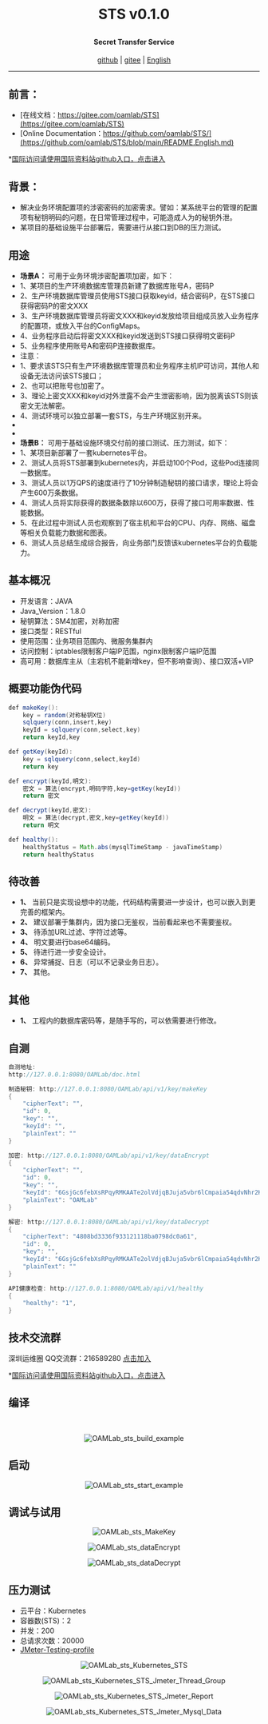 
<h1 align="center" style="margin: 30px 0 30px; font-weight: bold;">STS v0.1.0</h1>
<h4 align="center">Secret Transfer Service</h4>

<p align="center">
   <a href="https://github.com/oamlab/STS">github</a> | 
   <a href="https://gitee.com/oamlab/STS">gitee</a> | 
   <a href="https://github.com/oamlab/STS/blob/main/README.English.md">English</a>
</p>

<p align="center"></p>

---

## 前言：
- [在线文档：https://gitee.com/oamlab/STS](https://gitee.com/oamlab/STS)
- [Online Documentation：https://github.com/oamlab/STS/](https://github.com/oamlab/STS/blob/main/README.English.md)

*[国际访问请使用国际资料站github入口，点击进入](https://github.com/oamlab/STS)

## 背景：
- 解决业务环境配置项的涉密密码的加密需求。譬如：某系统平台的管理的配置项有秘钥明码的问题，在日常管理过程中，可能造成人为的秘钥外泄。
- 某项目的基础设施平台部署后，需要进行从接口到DB的压力测试。

## 用途
- **场景A：** 可用于业务环境涉密配置项加密，如下：
- 1、某项目的生产环境数据库管理员新建了数据库账号A，密码P
- 2、生产环境数据库管理员使用STS接口获取keyid，结合密码P，在STS接口获得密码P的密文XXX
- 3、生产环境数据库管理员将密文XXX和keyid发放给项目组成员放入业务程序的配置项，或放入平台的ConfigMaps。
- 4、业务程序启动后将密文XXX和keyid发送到STS接口获得明文密码P
- 5、业务程序使用账号A和密码P连接数据库。
- 注意：
- 1、要求该STS只有生产环境数据库管理员和业务程序主机IP可访问，其他人和设备无法访问该STS接口；
- 2、也可以把账号也加密了。
- 3、理论上密文XXX和keyid对外泄露不会产生泄密影响，因为脱离该STS则该密文无法解密。
- 4、测试环境可以独立部署一套STS，与生产环境区别开来。
-
-
- **场景B：** 可用于基础设施环境交付前的接口测试、压力测试，如下：
- 1、某项目新部署了一套kubernetes平台。
- 2、测试人员将STS部署到kubernetes内，并启动100个Pod，这些Pod连接同一数据库。
- 3、测试人员以1万QPS的速度进行了10分钟制造秘钥的接口请求，理论上将会产生600万条数据。
- 4、测试人员将实际获得的数据条数除以600万，获得了接口可用率数据、性能数据。
- 5、在此过程中测试人员也观察到了宿主机和平台的CPU、内存、网络、磁盘等相关负载能力数据和图表。
- 6、测试人员总结生成综合报告，向业务部门反馈该kubernetes平台的负载能力。

## 基本概况
- 开发语言：JAVA
- Java_Version：1.8.0
- 秘钥算法：SM4加密，对称加密
- 接口类型：RESTful
- 使用范围：业务项目范围内、微服务集群内
- 访问控制：iptables限制客户端IP范围，nginx限制客户端IP范围
- 高可用：数据库主从（主宕机不能新增key，但不影响查询）、接口双活+VIP

## 概要功能伪代码

``` java
def makeKey():
    key = random(对称秘钥X位)
    sqlquery(conn,insert,key)
    keyId = sqlquery(conn,select,key)
    return keyId,key

def getKey(keyId):
    key = sqlquery(conn,select,keyId)
    return key

def encrypt(keyId,明文):
    密文 = 算法(encrypt,明码字符,key=getKey(keyId))
    return 密文

def decrypt(keyId,密文):
    明文 = 算法(decrypt,密文,key=getKey(keyId))
    return 明文

def healthy():
    healthyStatus = Math.abs(mysqlTimeStamp - javaTimeStamp)
    return healthyStatus
```
## 待改善

- **1、** 当前只是实现设想中的功能，代码结构需要进一步设计，也可以嵌入到更完善的框架内。
- **2、** 建议部署于集群内，因为接口无鉴权，当前看起来也不需要鉴权。
- **3、** 待添加URL过滤、字符过滤等。
- **4、** 明文要进行base64编码。
- **5、** 待进行进一步安全设计。
- **6、** 异常捕捉、日志（可以不记录业务日志）。
- **7、** 其他。

## 其他
- **1、** 工程内的数据库密码等，是随手写的，可以依需要进行修改。

## 自测
``` java
自测地址:
http://127.0.0.1:8080/OAMLab/doc.html

制造秘钥: http://127.0.0.1:8080/OAMLab/api/v1/key/makeKey
{
	"cipherText": "",
	"id": 0,
	"key": "",
	"keyId": "",
	"plainText": ""
}

加密: http://127.0.0.1:8080/OAMLab/api/v1/key/dataEncrypt
{
	"cipherText": "",
	"id": 0,
	"key": "",
	"keyId": "6GsjGc6febXsRPqyRMKAATe2olVdjqBJuja5vbr6lCmpaia54qdvNhr2KZNYITu3",
	"plainText": "OAMLab"
}

解密: http://127.0.0.1:8080/OAMLab/api/v1/key/dataDecrypt
{
	"cipherText": "4808bd3336f933121118ba0798dc0a61",
	"id": 0,
	"key": "",
	"keyId": "6GsjGc6febXsRPqyRMKAATe2olVdjqBJuja5vbr6lCmpaia54qdvNhr2KZNYITu3",
	"plainText": ""
}

API健康检查: http://127.0.0.1:8080/OAMLab/api/v1/healthy
{
	"healthy": "1",
}
``` 

## 技术交流群
深圳运维圈 QQ交流群：216589280 [点击加入](https://jq.qq.com/?_wv=1027&k=tdDtDoUp)

*[国际访问请使用国际资料站github入口，点击进入](https://github.com/oamlab/STS)

## 编译
<br>
<p align="center">
	<img alt="OAMLab_sts_build_example" src="https://gitee.com/OAMLab/STS/raw/main/101_build_example.png">
</p>

## 启动
<p align="center">
	<img alt="OAMLab_sts_start_example" src="https://gitee.com/OAMLab/STS/raw/main/102_start_example.png">
</p>

## 调试与试用
<p align="center">
	<img alt="OAMLab_sts_MakeKey" src="https://gitee.com/OAMLab/STS/raw/main/201_makekey.png">
</p>

<p align="center">
	<img alt="OAMLab_sts_dataEncrypt" src="https://gitee.com/OAMLab/STS/raw/main/202_dataEncrypt.png">
</p>

<p align="center">
	<img alt="OAMLab_sts_dataDecrypt" src="https://gitee.com/OAMLab/STS/raw/main/203_dataDecrypt.png">
</p>

## 压力测试
- 云平台：Kubernetes
- 容器数(STS)：2
- 并发：200
- 总请求次数：20000
- [JMeter-Testing-profile](https://gitee.com/OAMLab/STS/raw/main/Performance_Testing/301_Apache_JMeter_TestPlanA.20221114.1115.jmx)

<p align="center">
	<img alt="OAMLab_sts_Kubernetes_STS" src="https://gitee.com/OAMLab/STS/raw/main/Performance_Testing/151_Kubernetes_STS.png">
</p>

<p align="center">
	<img alt="OAMLab_sts_Kubernetes_STS_Jmeter_Thread_Group" src="https://gitee.com/OAMLab/STS/raw/main/Performance_Testing/201_Thread_Group.png">
</p>

<p align="center">
	<img alt="OAMLab_sts_Kubernetes_STS_Jmeter_Report" src="https://gitee.com/OAMLab/STS/raw/main/Performance_Testing/202_Report.png">
</p>

<p align="center">
	<img alt="OAMLab_sts_Kubernetes_STS_Jmeter_Mysql_Data" src="https://gitee.com/OAMLab/STS/raw/main/Performance_Testing/203_data.png">
</p>